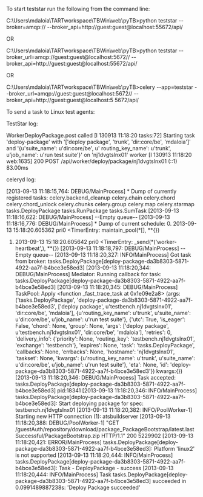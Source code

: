 To start teststar run the following from the command line:

C:\Users\mdaloia\TARTworkspace\TBWin\web\pyTB>python teststar --broker=amqp:// --broker_api=http://guest:guest@localhost:55672/api/

OR

C:\Users\mdaloia\TARTworkspace\TBWin\web\pyTB>python teststar --broker_url=amqp://guest:guest@localhost:5672// --broker_api=http://guest:guest@localhost:55672/api/

OR

C:\Users\mdaloia\TARTworkspace\TBWin\web\pyTB>celery --app=teststar --broker_url=amqp://guest:guest@localhost:5672// --broker_api=http://guest:guest@localhost:5
5672/api/

To send a task to Linux test agents:

TestStar log:

WorkerDeployPackage.post called
[I 130913 11:18:20 tasks:72] Starting task 'deploy-package' with '['deploy package', 'trunk', 'dir:core/be', 'mdaloia']' and '{u'suite_name': u'dir:core/be', u'
routing_key_name': u'trunk', u'job_name': u'run test suite'}' on 'nj1dvgtslnx01' worker
[I 130913 11:18:20 web:1635] 200 POST /api/worker/deploy/package/nj1dvgtslnx01 (::1) 83.00ms


celeryd log:

[2013-09-13 11:18:15,764: DEBUG/MainProcess] * Dump of currently registered tasks:
celery.backend_cleanup
celery.chain
celery.chord
celery.chord_unlock
celery.chunks
celery.group
celery.map
celery.starmap
tasks.DeployPackage
tasks.RunPackage
tasks.SumTask
[2013-09-13 11:18:16,622: DEBUG/MainProcess] --Empty queue--
[2013-09-13 11:18:16,776: DEBUG/MainProcess] * Dump of current schedule:
0. 2013-09-13 15:18:20.605362 pri0 <TimerEntry: maintain_pool(*[], **{})
1. 2013-09-13 15:18:20.605642 pri0 <TimerEntry: _send(*('worker-heartbeat',), **{})
[2013-09-13 11:18:18,797: DEBUG/MainProcess] --Empty queue--
[2013-09-13 11:18:20,327: INFO/MainProcess] Got task from broker: tasks.DeployPackage[deploy-package-da3b8303-5871-4922-aa7f-b4bce3e58ed3]
[2013-09-13 11:18:20,344: DEBUG/MainProcess] Mediator: Running callback for task: tasks.DeployPackage[deploy-package-da3b8303-5871-4922-aa7f-b4bce3e58ed3]
[2013-09-13 11:18:20,345: DEBUG/MainProcess] TaskPool: Apply <function _fast_trace_task at 0x1e09e2a8> (args:('tasks.DeployPackage', 'deploy-package-da3b8303-5871-4922-aa7f-b4bce3e58ed3', ['deploy package', u'testbench.nj1dvgtslnx01', 'dir:core/be', 'mdaloia'], {u'routing_key_name': u'trunk', u'suite_name': u'dir:core/be', u'job_name': u'run test suite'}, {'utc': True, 'is_eager': False, 'chord': None, 'group': None, 'args': ['deploy package', u'testbench.nj1dvgtslnx01', 'dir:core/be', 'mdaloia'], 'retries': 0, 'delivery_info': {'priority': None, 'routing_key': 'testbench.nj1dvgtslnx01', 'exchange': 'testbench'}, 'expires': None, 'task': 'tasks.DeployPackage', 'callbacks': None, 'errbacks': None, 'hostname': 'nj1dvgtslnx01', 'taskset': None, 'kwargs': {u'routing_key_name': u'trunk', u'suite_name': u'dir:core/be', u'job_name': u'run test suite'}, 'eta': None, 'id': 'deploy-package-da3b8303-5871-4922-aa7f-b4bce3e58ed3'}) kwargs:{})
[2013-09-13 11:18:20,346: DEBUG/MainProcess] Task accepted: tasks.DeployPackage[deploy-package-da3b8303-5871-4922-aa7f-b4bce3e58ed3] pid:18341
[2013-09-13 11:18:20,346: INFO/MainProcess] tasks.DeployPackage[deploy-package-da3b8303-5871-4922-aa7f-b4bce3e58ed3]: Start deploying package for spec: testbench.nj1dvgtslnx01
[2013-09-13 11:18:20,382: INFO/PoolWorker-1] Starting new HTTP connection (1): atsbuildserver
[2013-09-13 11:18:20,388: DEBUG/PoolWorker-1] "GET /guestAuth/repository/download/package_PackageBootstrap/latest.lastSuccessful/PackageBootstrap.zip HTTP/1.1" 200 5229902
[2013-09-13 11:18:20,421: ERROR/MainProcess] tasks.DeployPackage[deploy-package-da3b8303-5871-4922-aa7f-b4bce3e58ed3]: Platform 'linux2' is not supported
[2013-09-13 11:18:20,444: INFO/MainProcess] tasks.DeployPackage[deploy-package-da3b8303-5871-4922-aa7f-b4bce3e58ed3]: Task - DeployPackage - success
[2013-09-13 11:18:20,444: INFO/MainProcess] Task tasks.DeployPackage[deploy-package-da3b8303-5871-4922-aa7f-b4bce3e58ed3] succeeded in 0.0991489887238s: 'Deploy Package succeeded'
